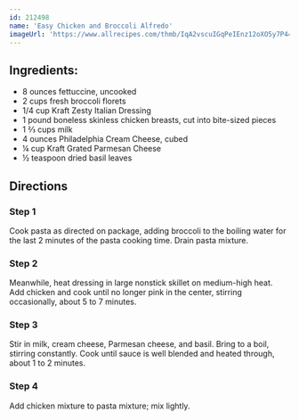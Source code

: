 ```yaml
---
id: 212498
name: 'Easy Chicken and Broccoli Alfredo'
imageUrl: 'https://www.allrecipes.com/thmb/IqA2vscuIGqPeIEnz12oXO5y7P4=/750x0/filters:no_upscale():max_bytes(150000):strip_icc():format(webp)/1421993-easy-chicken-and-broccoli-alfredo-Breanna-Dean-4x3-1-ca264a6d14be41fa8bccec3edf4bbc5e.jpg'
---
```


## Ingredients:
- 8 ounces fettuccine, uncooked
- 2 cups fresh broccoli florets
- 1/4 cup Kraft Zesty Italian Dressing
- 1 pound boneless skinless chicken breasts, cut into bite-sized pieces
- 1 ⅔ cups milk
- 4 ounces Philadelphia Cream Cheese, cubed
- ¼ cup Kraft Grated Parmesan Cheese
- ½ teaspoon dried basil leaves

## Directions

### Step 1
Cook pasta as directed on package, adding broccoli to the boiling water for the last 2 minutes of the pasta cooking time. Drain pasta mixture.

### Step 2
Meanwhile, heat dressing in large nonstick skillet on medium-high heat. Add chicken and cook until no longer pink in the center, stirring occasionally, about 5 to 7 minutes.

### Step 3
Stir in milk, cream cheese, Parmesan cheese, and basil. Bring to a boil, stirring constantly. Cook until sauce is well blended and heated through, about 1 to 2 minutes.

### Step 4
Add chicken mixture to pasta mixture; mix lightly.
